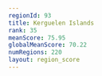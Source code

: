 ```yaml
---
regionId: 93
title: Kerguelen Islands
rank: 35
meanScore: 75.95
globalMeanScore: 70.22
numRegions: 220
layout: region_score
---
```

